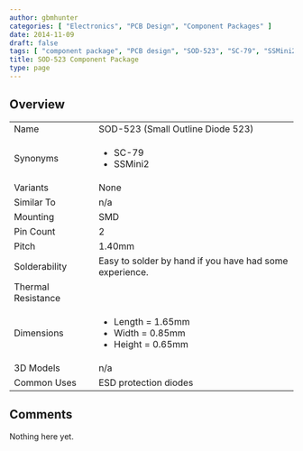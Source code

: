 ```yaml
---
author: gbmhunter
categories: [ "Electronics", "PCB Design", "Component Packages" ]
date: 2014-11-09
draft: false
tags: [ "component package", "PCB design", "SOD-523", "SC-79", "SSMini2", "small-outline", "diode" ]
title: SOD-523 Component Package
type: page
---
```


## Overview

<table>
<tbody >
<tr >
<td >Name</td>
<td >SOD-523 (Small Outline Diode 523)
</td>
</tr>
<tr >
<td >Synonyms</td>
<td >
  <ul>
    <li>SC-79</li>
    <li>SSMini2</li>
  </ul>
</td>
</tr>
<tr >
<td >Variants</td>
<td >None</td>
</tr>
<tr >
<td>Similar To</td>
<td>n/a</td>
</tr>
<tr >

<td >Mounting
</td>

<td >SMD
</td>
</tr>
<tr >

<td >Pin Count
</td>

<td >2
</td>
</tr>
<tr >

<td >Pitch
</td>

<td >1.40mm
</td>
</tr>
<tr >

<td >Solderability
</td>

<td >Easy to solder by hand if you have had some experience.
</td>
</tr>
<tr >

<td >Thermal Resistance
</td>

<td > 
</td>
</tr>
<tr >

<td >Dimensions
</td>

<td >
    <ul>
        <li>Length = 1.65mm</li>
        <li>Width = 0.85mm</li>
        <li>Height = 0.65mm</li>
    </ul>
</td>
</tr>
<tr >

<td >3D Models
</td>

<td >n/a
</td>
</tr>
<tr >
<td >Common Uses</td>
<td>ESD protection diodes</td>
</tr>
</tbody>
</table>

## Comments

Nothing here yet.